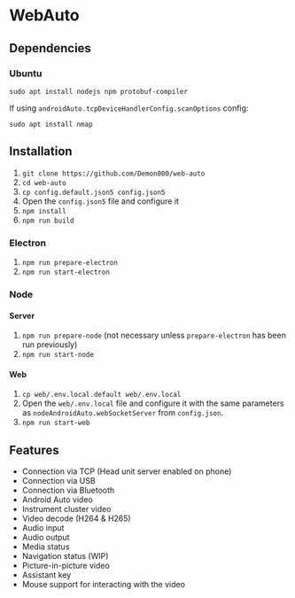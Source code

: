 # WebAuto

## Dependencies

### Ubuntu

`sudo apt install nodejs npm protobuf-compiler`

If using `androidAuto.tcpDeviceHandlerConfig.scanOptions` config:

`sudo apt install nmap`

## Installation

1. `git clone https://github.com/Demon000/web-auto`
2. `cd web-auto`
3. `cp config.default.json5 config.json5`
4. Open the `config.json5` file and configure it
5. `npm install`
6. `npm run build`

### Electron

1. `npm run prepare-electron`
2. `npm run start-electron`

### Node

#### Server

1. `npm run prepare-node`
   (not necessary unless `prepare-electron` has been run previously)
2. `npm run start-node`

#### Web

1. `cp web/.env.local.default web/.env.local`
2. Open the `web/.env.local` file and configure it with the same parameters as
   `nodeAndroidAuto.webSocketServer` from `config.json`.
3. `npm run start-web`

## Features

-   Connection via TCP (Head unit server enabled on phone)
-   Connection via USB
-   Connection via Bluetooth
-   Android Auto video
-   Instrument cluster video
-   Video decode (H264 & H265)
-   Audio input
-   Audio output
-   Media status
-   Navigation status (WIP)
-   Picture-in-picture video
-   Assistant key
-   Mouse support for interacting with the video
